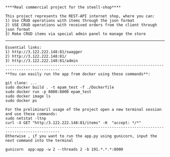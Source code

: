    
    ****Real commercial project for the steell-shop****
    
    This project represents the REST-API internet shop, where you can:
    1) Use CRUD operations with items through the json format
    2) USE CRUD operations with received orders from the client through json format
    3) Make CRUD items via special admin panel to manage the store   
   ----------------------------------------------------------------------------------------------
    Essential links:
    1) http://3.122.222.148:81/swagger
    2) http://3.122.222.148:81/
    3) http://3.122.222.148:81/admin
    ----------------------------------------------------------------------------------------------
    **You can easily run the app from docker using these commands**:
  
    git clone: ...
    sudo docker build . -t epam_test -f ./Dockerfile
    sudo docker run -p 8000:8000 epam_test
    sudo docker image ls
    sudo docker ps
    
    For the preliminaril usage of the project open a new terminal session and use these commands:
    sudo netstat -ltnp
    curl -X GET "http:/3.122.222.148:81/items" -H  "accept: */*"
    ----------------------------------------------------------------------------------------------
    Otherwise , if you want to run the app.py using gunicorn, input the next command into the terminal
    
    gunicorn  app:app -w 2 --threads 2 -b 191.*.*.*:8000
